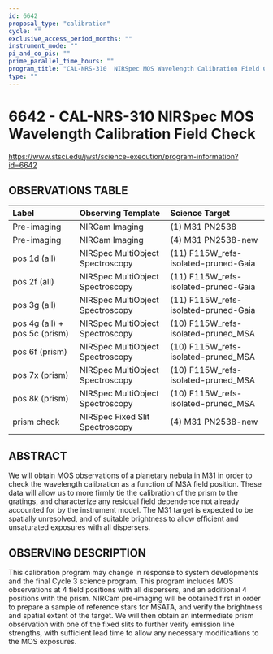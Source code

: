 ```yaml
---
id: 6642
proposal_type: "calibration"
cycle: ""
exclusive_access_period_months: ""
instrument_mode: ""
pi_and_co_pis: ""
prime_parallel_time_hours: ""
program_title: "CAL-NRS-310  NIRSpec MOS Wavelength Calibration Field Check"
type: ""
---
```

# 6642 - CAL-NRS-310  NIRSpec MOS Wavelength Calibration Field Check
https://www.stsci.edu/jwst/science-execution/program-information?id=6642
## OBSERVATIONS TABLE
| Label                       | Observing Template                 | Science Target                    |
| :-------------------------- | :--------------------------------- | :-------------------------------- |
| Pre-imaging                 | NIRCam Imaging                     | (1) M31 PN2538                    |
| Pre-imaging                 | NIRCam Imaging                     | (4) M31 PN2538-new                |
| pos 1d (all)                | NIRSpec MultiObject Spectroscopy   | (11) F115W_refs-isolated-pruned-Gaia |
| pos 2f (all)                | NIRSpec MultiObject Spectroscopy   | (11) F115W_refs-isolated-pruned-Gaia |
| pos 3g (all)                | NIRSpec MultiObject Spectroscopy   | (11) F115W_refs-isolated-pruned-Gaia |
| pos 4g (all) + pos 5c (prism) | NIRSpec MultiObject Spectroscopy   | (10) F115W_refs-isolated-pruned_MSA |
| pos 6f (prism)              | NIRSpec MultiObject Spectroscopy   | (10) F115W_refs-isolated-pruned_MSA |
| pos 7x (prism)              | NIRSpec MultiObject Spectroscopy   | (10) F115W_refs-isolated-pruned_MSA |
| pos 8k (prism)              | NIRSpec MultiObject Spectroscopy   | (10) F115W_refs-isolated-pruned_MSA |
| prism check                 | NIRSpec Fixed Slit Spectroscopy    | (4) M31 PN2538-new                |

## ABSTRACT
We will obtain MOS observations of a planetary nebula in M31 in order to check the wavelength calibration as a function of MSA field position. These data will allow us to more firmly tie the calibration of the prism to the gratings, and characterize any residual field dependence not already accounted for by the instrument model. The M31 target is expected to be spatially unresolved, and of suitable brightness to allow efficient and unsaturated exposures with all dispersers.

## OBSERVING DESCRIPTION
This calibration program may change in response to system developments and the final Cycle 3 science program.
This program includes MOS observations at 4 field positions with all dispersers, and an additional 4 positions with the prism. NIRCam pre-imaging will be obtained first in order to prepare a sample of reference stars for MSATA, and verify the brightness and spatial extent of the target. We will then obtain an intermediate prism observation with one of the fixed slits to further verify emission line strengths, with sufficient lead time to allow any necessary modifications to the MOS exposures.